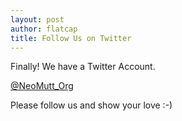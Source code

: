 ```yaml
---
layout: post
author: flatcap
title: Follow Us on Twitter
---
```


Finally!  We have a Twitter Account.

[@NeoMutt_Org](https://twitter.com/NeoMutt_Org)

Please follow us and show your love :-)
